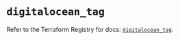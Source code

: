 # `digitalocean_tag`

Refer to the Terraform Registry for docs: [`digitalocean_tag`](https://registry.terraform.io/providers/digitalocean/digitalocean/2.65.0/docs/resources/tag).
